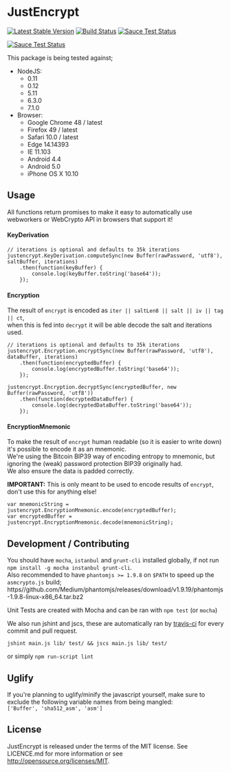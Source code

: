JustEncrypt
===========
[![Latest Stable Version](https://badge.fury.io/js/justencrypt.svg)](https://www.npmjs.org/package/justencrypt)
[![Build Status](https://travis-ci.org/btccom/justencrypt-js.png?branch=master)](https://travis-ci.org/btccom/justencrypt-js)
[![Sauce Test Status](https://saucelabs.com/buildstatus/justencrypt-js)](https://saucelabs.com/u/justencrypt-js)

[![Sauce Test Status](https://saucelabs.com/browser-matrix/justencrypt-js.svg)](https://saucelabs.com/u/justencrypt-js)

This package is being tested against;  
 - NodeJS:
   - 0.11
   - 0.12
   - 5.11
   - 6.3.0
   - 7.1.0
 - Browser:
   - Google Chrome 48 / latest
   - Firefox 49 / latest
   - Safari 10.0 / latest
   - Edge 14.14393
   - IE 11.103
   - Android 4.4
   - Android 5.0
   - iPhone OS X 10.10

Usage
-----
All functions return promises to make it easy to automatically use webworkers or WebCrypto API in browsers that support it!

#### KeyDerivation
```
// iterations is optional and defaults to 35k iterations
justencrypt.KeyDerivation.computeSync(new Buffer(rawPassword, 'utf8'), saltBuffer, iterations)
    .then(function(keyBuffer) {
        console.log(keyBuffer.toString('base64'));
    });
```

#### Encryption
The result of `encrypt` is encoded as `iter || saltLen8 || salt || iv || tag || ct`,  
when this is fed into `decrypt` it will be able decode the salt and iterations used.

```
// iterations is optional and defaults to 35k iterations
justencrypt.Encryption.encryptSync(new Buffer(rawPassword, 'utf8'), dataBuffer, iterations)
    .then(function(encryptedBuffer) {
        console.log(encryptedBuffer.toString('base64'));
    });

justencrypt.Encryption.decryptSync(encryptedBuffer, new Buffer(rawPassword, 'utf8'))
    .then(function(decryptedDataBuffer) {
        console.log(decryptedDataBuffer.toString('base64'));
    });
```

#### EncryptionMnemonic
To make the result of `encrypt` human readable (so it is easier to write down) it's possible to encode it as an mnemonic.  
We're using the Bitcoin BIP39 way of encoding entropy to mnemonic, but ignoring the (weak) password protection BIP39 originally had.  
We also ensure the data is padded correctly.

**IMPORTANT:** This is only meant to be used to encode results of `encrypt`, don't use this for anything else!

```
var mnemonicString = justencrypt.EncryptionMnemonic.encode(encryptedBuffer);
var encryptedBuffer = justencrypt.EncryptionMnemonic.decode(mnemonicString);
```

Development / Contributing
--------------------------
You should have `mocha`, `istanbul` and `grunt-cli` installed globally, if not run `npm install -g mocha instanbul grunt-cli`.  
Also recommended to have `phantomjs >= 1.9.8` on `$PATH` to speed up the `asmcrypto.js` build; https//github.com/Medium/phantomjs/releases/download/v1.9.19/phantomjs-1.9.8-linux-x86_64.tar.bz2

Unit Tests are created with Mocha and can be ran with `npm test` (or `mocha`)

We also run jshint and jscs, these are automatically ran by [travis-ci](https://travis-ci.org/btccom/jusencrypt) for every commit and pull request.
```
jshint main.js lib/ test/ && jscs main.js lib/ test/
```
or simply `npm run-script lint`

Uglify
------
If you're planning to uglify/minify the javascript yourself, make sure to exclude the following variable names from being mangled:  
`['Buffer', 'sha512_asm', 'asm']`

License
-------
JustEncrypt is released under the terms of the MIT license. See LICENCE.md for more information or see http://opensource.org/licenses/MIT.
